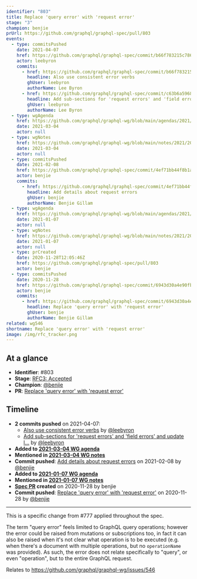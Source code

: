 ```yaml
---
identifier: "803"
title: Replace 'query error' with 'request error'
stage: "3"
champion: benjie
prUrl: https://github.com/graphql/graphql-spec/pull/803
events:
  - type: commitsPushed
    date: 2021-04-07
    href: https://github.com/graphql/graphql-spec/commit/b66f783215c7860bba4e7556245a113a55e5585d
    actor: leebyron
    commits:
      - href: https://github.com/graphql/graphql-spec/commit/b66f783215c7860bba4e7556245a113a55e5585d
        headline: Also use consistent error verbs
        ghUser: leebyron
        authorName: Lee Byron
      - href: https://github.com/graphql/graphql-spec/commit/c63b6a5968cf30ace12e1873c90e05a89c1db13d
        headline: Add sub-sections for 'request errors' and 'field errors' and update l…
        ghUser: leebyron
        authorName: Lee Byron
  - type: wgAgenda
    href: https://github.com/graphql/graphql-wg/blob/main/agendas/2021/2021-03-04.md
    date: 2021-03-04
    actor: null
  - type: wgNotes
    href: https://github.com/graphql/graphql-wg/blob/main/notes/2021/2021-03-04.md
    date: 2021-03-04
    actor: null
  - type: commitsPushed
    date: 2021-02-08
    href: https://github.com/graphql/graphql-spec/commit/4ef71bb44f8b1a7e045883689e9d83db5847f3b0
    actor: benjie
    commits:
      - href: https://github.com/graphql/graphql-spec/commit/4ef71bb44f8b1a7e045883689e9d83db5847f3b0
        headline: Add details about request errors
        ghUser: benjie
        authorName: Benjie Gillam
  - type: wgAgenda
    href: https://github.com/graphql/graphql-wg/blob/main/agendas/2021/2021-01-07.md
    date: 2021-01-07
    actor: null
  - type: wgNotes
    href: https://github.com/graphql/graphql-wg/blob/main/notes/2021/2021-01-07.md
    date: 2021-01-07
    actor: null
  - type: prCreated
    date: 2020-11-28T12:05:46Z
    href: https://github.com/graphql/graphql-spec/pull/803
    actor: benjie
  - type: commitsPushed
    date: 2020-11-28
    href: https://github.com/graphql/graphql-spec/commit/6943d30a4e90fb472dd691ac8f93ff3b70df563a
    actor: benjie
    commits:
      - href: https://github.com/graphql/graphql-spec/commit/6943d30a4e90fb472dd691ac8f93ff3b70df563a
        headline: Replace 'query error' with 'request error'
        ghUser: benjie
        authorName: Benjie Gillam
related: wg546
shortname: Replace 'query error' with 'request error'
image: /img/rfc_tracker.png
---
```


## At a glance

- **Identifier**: #803
- **Stage**: [RFC3: Accepted](https://github.com/graphql/graphql-spec/blob/main/CONTRIBUTING.md#stage-3-accepted)
- **Champion**: [@benjie](https://github.com/benjie)
- **PR**: [Replace 'query error' with 'request error'](https://github.com/graphql/graphql-spec/pull/803)

<!-- BEGIN_CUSTOM_TEXT -->



<!-- END_CUSTOM_TEXT -->

## Timeline

- **2 commits pushed** on 2021-04-07:
  - [Also use consistent error verbs](https://github.com/graphql/graphql-spec/commit/b66f783215c7860bba4e7556245a113a55e5585d) by [@leebyron](https://github.com/leebyron)
  - [Add sub-sections for 'request errors' and 'field errors' and update l…](https://github.com/graphql/graphql-spec/commit/c63b6a5968cf30ace12e1873c90e05a89c1db13d) by [@leebyron](https://github.com/leebyron)
- **Added to [2021-03-04 WG agenda](https://github.com/graphql/graphql-wg/blob/main/agendas/2021/2021-03-04.md)**
- **Mentioned in [2021-03-04 WG notes](https://github.com/graphql/graphql-wg/blob/main/notes/2021/2021-03-04.md)**
- **Commit pushed**: [Add details about request errors](https://github.com/graphql/graphql-spec/commit/4ef71bb44f8b1a7e045883689e9d83db5847f3b0) on 2021-02-08 by [@benjie](https://github.com/benjie)
- **Added to [2021-01-07 WG agenda](https://github.com/graphql/graphql-wg/blob/main/agendas/2021/2021-01-07.md)**
- **Mentioned in [2021-01-07 WG notes](https://github.com/graphql/graphql-wg/blob/main/notes/2021/2021-01-07.md)**
- **[Spec PR](https://github.com/graphql/graphql-spec/pull/803) created** on 2020-11-28 by benjie
- **Commit pushed**: [Replace 'query error' with 'request error'](https://github.com/graphql/graphql-spec/commit/6943d30a4e90fb472dd691ac8f93ff3b70df563a) on 2020-11-28 by [@benjie](https://github.com/benjie)

<!-- VERBATIM -->

---

This is a specific change from #777 applied throughout the spec.

The term "query error" feels limited to GraphQL query operations; however the error could be raised from mutations or subscriptions too, in fact it can also be raised when it's not clear what operation is to be executed (e.g. when there's a document with multiple operations, but no `operationName` was provided). As such, the error does not relate specifically to "query", or even "operation", but to the entire GraphQL request.

Relates to https://github.com/graphql/graphql-wg/issues/546
